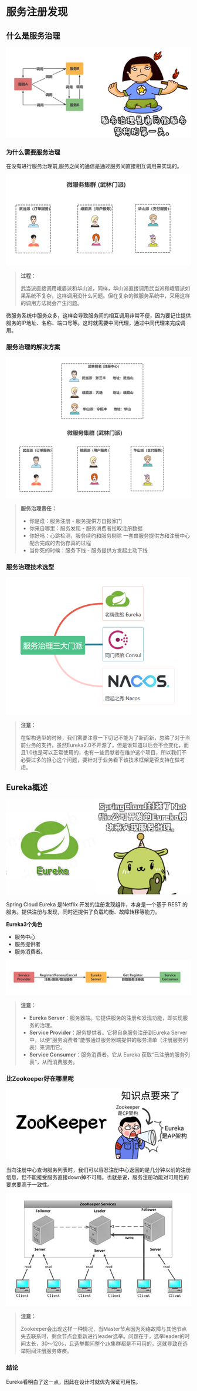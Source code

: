 # 服务注册发现

## 什么是服务治理

![image-20220221214125582](./images/image-20220221214125582.png)

### 为什么需要服务治理

在没有进行服务治理前,服务之间的通信是通过服务间直接相互调用来实现的。

![image-20220209162133195](./images/image-20220209162133195.png)

> **过程：**
>
> 武当派直接调用峨眉派和华山派，同样，华山派直接调用武当派和峨眉派如果系统不复杂，这样调用没什么问题。但在复杂的微服务系统中，采用这样的调用方法就会产生问题。

微服务系统中服务众多，这样会导致服务间的相互调用非常不便，因为要记住提供服务的IP地址、名称、端口号等。这时就需要中间代理，通过中间代理来完成调用。

### 服务治理的解决方案

![image-20220210111342440](./images/image-20220210111342440.png)

> **服务治理责任：**
>
> - 你是谁：服务注册 - 服务提供方自报家门
> - 你来自哪里：服务发现 - 服务消费者拉取注册数据
> - 你好吗：心跳检测，服务续约和服务剔除 一套由服务提供方和注册中心配合完成的去伪存真的过程
> - 当你死的时候：服务下线 - 服务提供方发起主动下线

### 服务治理技术选型

![image-20220209164250824](./images/image-20220209164250824.png)

> **注意：**
>
> 在架构选型的时候，我们需要注意一下切记不能为了新而新，忽略了对于当前业务的支持，虽然Eureka2.0不开源了，但是谁知道以后会不会变化，而且1.0也是可以正常使用的，也有一些贡献者在维护这个项目，所以我们不必要过多的担心这个问题，要针对于业务看下该技术框架是否支持在做考虑。



## Eureka概述

![image-20220220174016799](./images/image-20220220174016799.png)

Spring Cloud Eureka 是Netflix 开发的注册发现组件，本身是一个基于 REST 的服务。提供注册与发现，同时还提供了负载均衡、故障转移等能力。

**Eureka3个角色**

- 服务中心
- 服务提供者
- 服务消费者。

![image-20220210101605776](./images/image-20220210101605776.png)

> **注意：**
>
> - **Eureka Server**：服务器端。它提供服务的注册和发现功能，即实现服务的治理。
> - **Service Provider**：服务提供者。它将自身服务注册到Eureka Server中，以便“服务消费者”能够通过服务器端提供的服务清单（注册服务列表）来调用它。
> - **Service Consumer**：服务消费者。它从 Eureka 获取“已注册的服务列表”，从而消费服务。

### 比Zookeeper好在哪里呢

![image-20220220224616263](./images/image-20220220224616263.png)

当向注册中心查询服务列表时，我们可以容忍注册中心返回的是几分钟以前的注册信息，但不能接受服务直接down掉不可用。也就是说，服务注册功能对可用性的要求要高于一致性。

![image-20220220224123330](./images/image-20220220224123330.png)

> **注意：**
>
> Zookeeper会出现这样一种情况，当Master节点因为网络故障与其他节点失去联系时，剩余节点会重新进行leader选举。问题在于，选举leader的时间太长，30～120s，且选举期间整个zk集群都是不可用的，这就导致在选举期间注册服务瘫痪。

### 结论

Eureka看明白了这一点，因此在设计时就优先保证可用性。
